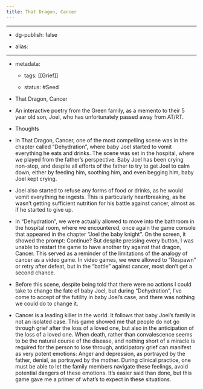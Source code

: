 ```yaml
---
title: That Dragon, Cancer
---
```


- --

- dg-publish: false

- alias:

- --

- metadata:
	 - tags: [[Grief]]

	 - status: #Seed 

- That Dragon, Cancer

- An interactive poetry from the Green family, as a memento to their 5 year old son, Joel, who has unfortunately passed away from AT/RT.

- Thoughts

- In That Dragon, Cancer, one of the most compelling scene was in the chapter called “Dehydration”, where baby Joel started to vomit everything he eats and drinks. The scene was set in the hospital, where we played from the father’s perspective. Baby Joel has been crying non-stop, and despite all efforts of the father to try to get Joel to calm down, either by feeding him, soothing him, and even begging him, baby Joel kept crying.

- Joel also started to refuse any forms of food or drinks, as he would vomit everything he ingests. This is particularly heartbreaking, as he wasn’t getting sufficient nutrition for his battle against cancer, almost as if he started to give up.

- In “Dehydration”, we were actually allowed to move into the bathroom in the hospital room, where we encountered, once again the game console that appeared in the chapter “Joel the baby knight”. On the screen, it showed the prompt: Continue? But despite pressing every button, I was unable to restart the game to have another try against that dragon, Cancer. This served as a reminder of the limitations of the analogy of cancer as a video game. In video games, we were allowed to “Respawn” or retry after defeat, but in the “battle” against cancer, most don’t get a second chance.

- Before this scene, despite being told that there were no actions I could take to change the fate of baby Joel, but during “Dehydration”, I’ve come to accept of the futility in baby Joel’s case, and there was nothing we could do to change it.

- Cancer is a leading killer in the world. It follows that baby Joel’s family is not an isolated case. This game showed me that people do not go through grief after the loss of a loved one, but also in the anticipation of the loss of a loved one. When death, rather than convalescence seems to be the natural course of the disease, and nothing short of a miracle is required for the person to lose through, anticipatory grief can manifest as very potent emotions: Anger and depression, as portrayed by the father, denial, as portrayed by the mother. During clinical practice, one must be able to let the family members navigate these feelings, avoid potential dangers of these emotions. It’s easier said than done, but this game gave me a primer of what’s to expect in these situations.
